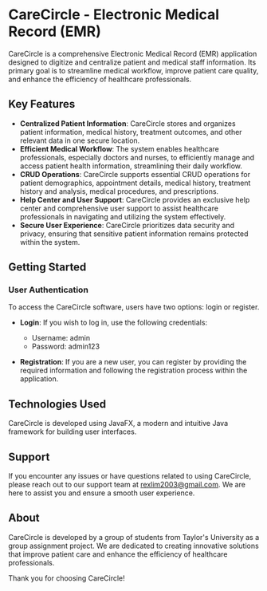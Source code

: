 # CareCircle - Electronic Medical Record (EMR) 
CareCircle is a comprehensive Electronic Medical Record (EMR) application designed to digitize and centralize patient and medical staff information. Its primary goal is to streamline medical workflow, improve patient care quality, and enhance the efficiency of healthcare professionals.


## Key Features

- **Centralized Patient Information**: CareCircle stores and organizes patient information, medical history, treatment outcomes, and other relevant data in one secure location.
- **Efficient Medical Workflow**: The system enables healthcare professionals, especially doctors and nurses, to efficiently manage and access patient health information, streamlining their daily workflow.
- **CRUD Operations**: CareCircle supports essential CRUD operations for patient demographics, appointment details, medical history, treatment history and analysis, medical procedures, and prescriptions.
- **Help Center and User Support**: CareCircle provides an exclusive help center and comprehensive user support to assist healthcare professionals in navigating and utilizing the system effectively.
- **Secure User Experience**: CareCircle prioritizes data security and privacy, ensuring that sensitive patient information remains protected within the system.


## Getting Started

### User Authentication

To access the CareCircle software, users have two options: login or register. 

- **Login**: If you wish to log in, use the following credentials:
  - Username: admin
  - Password: admin123

- **Registration**: If you are a new user, you can register by providing the required information and following the registration process within the application.


## Technologies Used

CareCircle is developed using JavaFX, a modern and intuitive Java framework for building user interfaces.


## Support

If you encounter any issues or have questions related to using CareCircle, please reach out to our support team at rexlim2003@gmail.com. We are here to assist you and ensure a smooth user experience.


## About

CareCircle is developed by a group of students from Taylor's University as a group assignment project. We are dedicated to creating innovative solutions that improve patient care and enhance the efficiency of healthcare professionals.

Thank you for choosing CareCircle!


